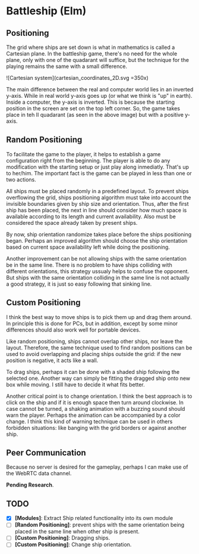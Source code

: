 # Battleship (Elm)

## Positioning

The grid where ships are set down is what in mathematics is called a 
Cartesian plane. In the battleship game, there's no need for the whole plane,
only with one of the quadarant will suffice, but the technique for the playing
remains the same with a small difference.

![Cartesian system](cartesian_coordinates_2D.svg =350x)

The main difference between the real and computer world lies in an inverted 
y-axis. While in real world y-axis goes up (or what we think is "up" in earth).
Inside a computer, the y-axis is inverted. This is because the starting
position in the screen are set on the top left corner. So, the game takes
place in teh II quadarant (as seen in the above image) but with a positive 
y-axis.


## Random Positioning

To facilitate the game to the player, it helps to establish a game 
configuration right from the beginning. The player is able to do any 
modification with the starting setup or just play along inmediatly. That's 
up to her/him. The important fact is the game can be played in less than one 
or two actions.

All ships must be placed randomly in a predefined layout. To prevent 
ships overflowing the grid, ships positioning algorithm must take into account 
the invisible boundaries given by ship size and orientation. Thus, after the 
first ship has been placed, the next in line should consider how much space is 
available according to its length and current availability. Also must be 
considered the space already taken by present ships.

By now, ship orientation randomize takes place before the ships positioning 
began. Perhaps an improved algorithm should choose the ship orientation based 
on current space availability left while doing the positioning.

Another improvement can be not allowing ships with the same orientation be in 
the same line. There is no problem to have ships colliding with different 
orientations, this strategy ussualy helps to confuse the opponent. But ships with 
the same orientation colliding in the same line is not actually a good strategy, 
it is just so easy following that sinking line.

## Custom Positioning

I think the best way to move ships is to pick them up and drag them around. 
In principle this is done for PCs, but in addition, except by some minor 
differences should also work well for portable devices.

Like random positioning, ships cannot overlap other ships, nor leave the 
layout. Therefore, the same technique used to find random positions can be 
used to avoid overlapping and placing ships outside the grid: if the new 
position is negative, it acts like a wall.

To drag ships, perhaps it can be done with a shaded ship following the 
selected one. Another way can simply be fitting the dragged ship onto new box 
while moving. I still have to decide it what fits better.

Another critical point is to change orientation. I think the best approach is 
to click on the ship and if it is enough space then turn around clockwise. In 
case cannot be turned, a shaking animation with a buzzing sound should warn 
the player. Perhaps the animation can be accompanied by a color change. I 
think this kind of warning technique can be used in others forbidden 
situations: like banging with the grid borders or against another ship.

## Peer Communication

Because no server is desired for the gameplay, perhaps I can make use of the 
WebRTC data channel.

**Pending Research**.

## TODO
* [x] __[Modules]__: Extract Ship related functionality into its own module
* [ ] __[Random Positioning]__: prevent ships with the same orientation being placed in the 
same line when other ship is present.
* [ ] __[Custom Positioning]__: Dragging ships.
* [ ] __[Custom Positioning]__: Change ship orientation.
